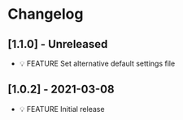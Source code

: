 # Changelog

## [1.1.0] - Unreleased

* 💡 FEATURE Set alternative default settings file

## [1.0.2] - 2021-03-08

* 💡 FEATURE Initial release